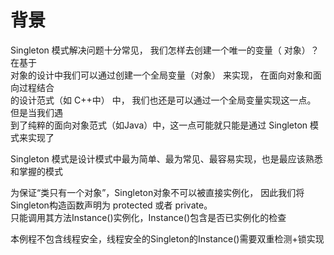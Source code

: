 # 背景
Singleton 模式解决问题十分常见， 我们怎样去创建一个唯一的变量（ 对象）？在基于  
对象的设计中我们可以通过创建一个全局变量（对象） 来实现， 在面向对象和面向过程结合  
的设计范式（如 C++中） 中， 我们也还是可以通过一个全局变量实现这一点。 但是当我们遇  
到了纯粹的面向对象范式（如Java）中，这一点可能就只能是通过 Singleton 模式来实现了  

Singleton 模式是设计模式中最为简单、最为常见、最容易实现，也是最应该熟悉和掌握的模式    

为保证“类只有一个对象”，Singleton对象不可以被直接实例化， 
因此我们将Singleton构造函数声明为 protected 或者 private。  
只能调用其方法Instance()实例化，Instance()包含是否已实例化的检查  

本例程不包含线程安全，线程安全的Singleton的Instance()需要双重检测+锁实现  
  